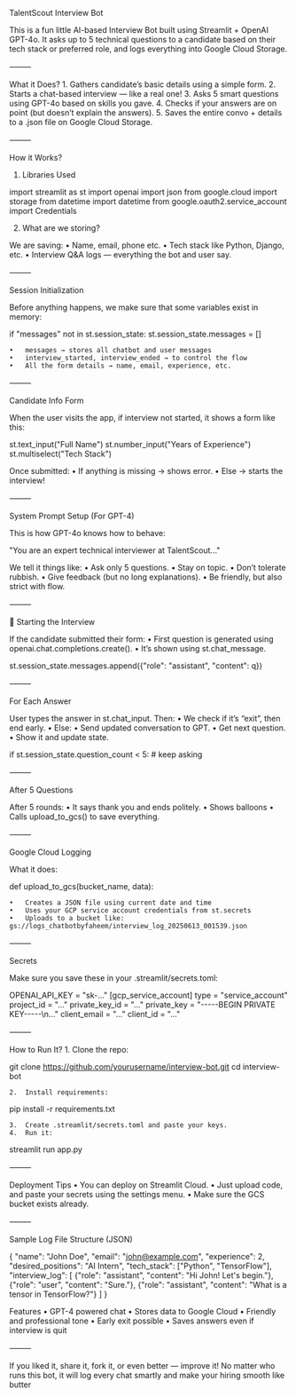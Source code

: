 TalentScout Interview Bot

This is a fun little AI-based Interview Bot built using Streamlit + OpenAI GPT-4o. It asks up to 5 technical questions to a candidate based on their tech stack or preferred role, and logs everything into Google Cloud Storage.

⸻

What it Does?
	1.	Gathers candidate’s basic details using a simple form.
	2.	Starts a chat-based interview — like a real one!
	3.	Asks 5 smart questions using GPT-4o based on skills you gave.
	4.	Checks if your answers are on point (but doesn’t explain the answers).
	5.	Saves the entire convo + details to a .json file on Google Cloud Storage.

⸻

How it Works?

1. Libraries Used

import streamlit as st
import openai
import json
from google.cloud import storage
from datetime import datetime
from google.oauth2.service_account import Credentials

2. What are we storing?

We are saving:
	•	Name, email, phone etc.
	•	Tech stack like Python, Django, etc.
	•	Interview Q&A logs — everything the bot and user say.

⸻

Session Initialization

Before anything happens, we make sure that some variables exist in memory:

if "messages" not in st.session_state:
    st.session_state.messages = []

	•	messages → stores all chatbot and user messages
	•	interview_started, interview_ended → to control the flow
	•	All the form details → name, email, experience, etc.

⸻

Candidate Info Form

When the user visits the app, if interview not started, it shows a form like this:

st.text_input("Full Name")
st.number_input("Years of Experience")
st.multiselect("Tech Stack")

Once submitted:
	•	If anything is missing → shows error.
	•	Else → starts the interview!

⸻

System Prompt Setup (For GPT-4)

This is how GPT-4o knows how to behave:

"You are an expert technical interviewer at TalentScout..."

We tell it things like:
	•	Ask only 5 questions.
	•	Stay on topic.
	•	Don’t tolerate rubbish.
	•	Give feedback (but no long explanations).
	•	Be friendly, but also strict with flow.

⸻

💬 Starting the Interview

If the candidate submitted their form:
	•	First question is generated using openai.chat.completions.create().
	•	It’s shown using st.chat_message.

st.session_state.messages.append({"role": "assistant", "content": q})


⸻

For Each Answer

User types the answer in st.chat_input. Then:
	•	We check if it’s “exit”, then end early.
	•	Else:
	•	Send updated conversation to GPT.
	•	Get next question.
	•	Show it and update state.

if st.session_state.question_count < 5:
    # keep asking


⸻

After 5 Questions

After 5 rounds:
	•	It says thank you and ends politely.
	•	Shows balloons 
	•	Calls upload_to_gcs() to save everything.

⸻

Google Cloud Logging

What it does:

def upload_to_gcs(bucket_name, data):

	•	Creates a JSON file using current date and time
	•	Uses your GCP service account credentials from st.secrets
	•	Uploads to a bucket like: gs://logs_chatbotbyfaheem/interview_log_20250613_001539.json

⸻

Secrets

Make sure you save these in your .streamlit/secrets.toml:

OPENAI_API_KEY = "sk-..."
[gcp_service_account]
type = "service_account"
project_id = "..."
private_key_id = "..."
private_key = "-----BEGIN PRIVATE KEY-----\n..."
client_email = "..."
client_id = "..."


⸻

How to Run It?
	1.	Clone the repo:

git clone https://github.com/yourusername/interview-bot.git
cd interview-bot


	2.	Install requirements:

pip install -r requirements.txt


	3.	Create .streamlit/secrets.toml and paste your keys.
	4.	Run it:

streamlit run app.py



⸻

Deployment Tips
	•	You can deploy on Streamlit Cloud.
	•	Just upload code, and paste your secrets using the settings menu.
	•	Make sure the GCS bucket exists already.

⸻

Sample Log File Structure (JSON)

{
  "name": "John Doe",
  "email": "john@example.com",
  "experience": 2,
  "desired_positions": "AI Intern",
  "tech_stack": ["Python", "TensorFlow"],
  "interview_log": [
    {"role": "assistant", "content": "Hi John! Let's begin."},
    {"role": "user", "content": "Sure."},
    {"role": "assistant", "content": "What is a tensor in TensorFlow?"}
  ]
}


Features
	•	GPT-4 powered chat
	•	Stores data to Google Cloud
	•	Friendly and professional tone
	•	Early exit possible
	•	Saves answers even if interview is quit

⸻


If you liked it, share it, fork it, or even better — improve it!
No matter who runs this bot, it will log every chat smartly and make your hiring smooth like butter

